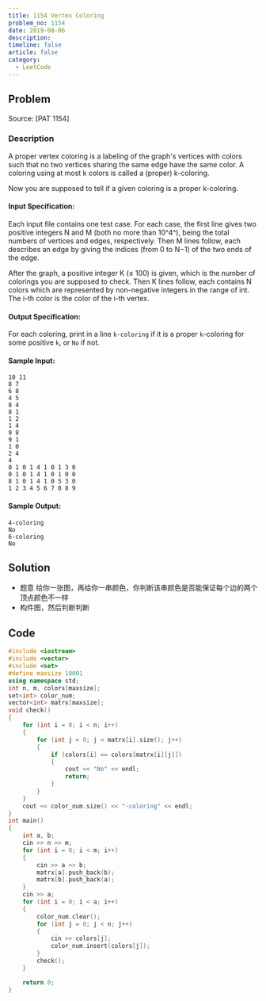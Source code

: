 ```yaml
---
title: 1154 Vertex Coloring
problem_no: 1154
date: 2019-08-06
description: 
timeline: false
article: false
category:
  - LeetCode
---
```


<!--more-->

## Problem

Source: [PAT 1154]

### Description

A proper vertex coloring is a labeling of the graph's vertices with colors such that no two vertices sharing the same
edge have the same color. A coloring using at most k colors is called a (proper) k-coloring.

Now you are supposed to tell if a given coloring is a proper k-coloring.

#### Input Specification:

Each input file contains one test case. For each case, the first line gives two positive integers N and M (both no more
than 10^4^), being the total numbers of vertices and edges, respectively. Then M lines follow, each describes an edge by
giving the indices (from 0 to N−1) of the two ends of the edge.

After the graph, a positive integer K (≤ 100) is given, which is the number of colorings you are supposed to check. Then
K lines follow, each contains N colors which are represented by non-negative integers in the range of int. The i-th
color is the color of the i-th vertex.

#### Output Specification:

For each coloring, print in a line `k-coloring` if it is a proper `k`-coloring for some positive `k`, or `No` if not.

#### Sample Input:

```
10 11
8 7
6 8
4 5
8 4
8 1
1 2
1 4
9 8
9 1
1 0
2 4
4
0 1 0 1 4 1 0 1 3 0
0 1 0 1 4 1 0 1 0 0
8 1 0 1 4 1 0 5 3 0
1 2 3 4 5 6 7 8 8 9
```

#### Sample Output:

```
4-coloring
No
6-coloring
No
```

## Solution


- 题意 给你一张图，再给你一串颜色，你判断该串颜色是否能保证每个边的两个顶点颜色不一样
- 构件图，然后判断判断

## Code




```cpp
#include <iostream>
#include <vector>
#include <set>
#define maxsize 10001
using namespace std;
int n, m, colors[maxsize];
set<int> color_num;
vector<int> matrx[maxsize];
void check()
{
    for (int i = 0; i < n; i++)
    {
        for (int j = 0; j < matrx[i].size(); j++)
        {
            if (colors[i] == colors[matrx[i][j]])
            {
                cout << "No" << endl;
                return;
            }
        }
    }
    cout << color_num.size() << "-coloring" << endl;
}
int main()
{
    int a, b;
    cin >> n >> m;
    for (int i = 0; i < m; i++)
    {
        cin >> a >> b;
        matrx[a].push_back(b);
        matrx[b].push_back(a);
    }
    cin >> a;
    for (int i = 0; i < a; i++)
    {
        color_num.clear();
        for (int j = 0; j < n; j++)
        {
            cin >> colors[j];
            color_num.insert(colors[j]);
        }
        check();
    }

    return 0;
}

```
